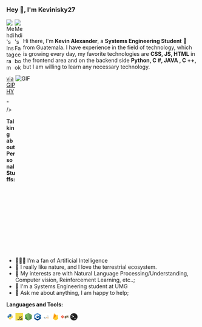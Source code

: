 ### Hey 👋, I'm Kevinisky27

<a href="https://www.instagram.com/kevininsky27/">
  <img align="left" alt="Mehdi's Instagram" width="22px" src="https://cdn.jsdelivr.net/npm/simple-icons@v3/icons/instagram.svg" />
</a>
<a href="https://www.facebook.com/kevinalexander.limarecinos">
  <img align="left" alt="Mehdi's Facebook" width="22px" src="https://cdn.jsdelivr.net/npm/simple-icons@v3/icons/facebook.svg" />
</a>

<br />
<br />

Hi there, I'm **Kevin Alexander**, a **Systems Engineering Student** 🚀 from Guatemala. I have experience in the field of technology, which is growing every day, my favorite technologies are **CSS, JS, HTML** in the frontend area and on the backend side **Python, C #, JAVA , C ++,** but I am willing to learn any necessary technology.  

  <img align="right" alt="GIF" src="https://giphy.com/embed/IaW2sIHyOKLkb1dRpi" width="480" height="480" frameBorder="0" class="giphy-embed" allowFullScreen></iframe><p><a href="https://giphy.com/gifs/platzi-cursos-teamplatzi-platziconf-IaW2sIHyOKLkb1dRpi">via GIPHY</a></p>" />

**Talking about Personal Stuffs:**

- 👨🏽‍💻 I’m a fan of Artificial Intelligence
- 🌱 I really like nature, and I love the terrestrial ecosystem.
- 🤔 My interests are with Natural Language Processing/Understanding, Computer vision, Reinforcement Learning, etc..;
- 💼 I'm a Systems Engineering student at UMG
- 💬 Ask me about anything, I am happy to help;

**Languages and Tools:**  

<code><img height="20" src="https://raw.githubusercontent.com/github/explore/80688e429a7d4ef2fca1e82350fe8e3517d3494d/topics/python/python.png"></code>
<code><img height="20" src="https://raw.githubusercontent.com/github/explore/80688e429a7d4ef2fca1e82350fe8e3517d3494d/topics/javascript/javascript.png"></code>
<code><img height="20" src="https://raw.githubusercontent.com/github/explore/80688e429a7d4ef2fca1e82350fe8e3517d3494d/topics/nodejs/nodejs.png"></code>
<code><img height="20" src="https://raw.githubusercontent.com/github/explore/80688e429a7d4ef2fca1e82350fe8e3517d3494d/topics/cpp/cpp.png"></code>
<code><img height="20" src="https://raw.githubusercontent.com/github/explore/80688e429a7d4ef2fca1e82350fe8e3517d3494d/topics/mysql/mysql.png"></code>
<code><img height="20" src="https://raw.githubusercontent.com/github/explore/80688e429a7d4ef2fca1e82350fe8e3517d3494d/topics/firebase/firebase.png"></code>
<code><img height="20" src="https://raw.githubusercontent.com/github/explore/80688e429a7d4ef2fca1e82350fe8e3517d3494d/topics/git/git.png"></code>
<code><img height="20" src="https://raw.githubusercontent.com/github/explore/80688e429a7d4ef2fca1e82350fe8e3517d3494d/topics/terminal/terminal.png"></code>

